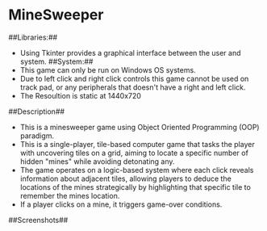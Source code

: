 # MineSweeper

##Libraries:##
- Using Tkinter provides a graphical interface between the user and system.
##System:##
- This game can only be run on Windows OS systems.
- Due to left click and right click controls this game cannot be used on track pad, or any peripherals that doesn't have a right and left click.
- The Resoultion is static at 1440x720

##Description##
- This is a minesweeper game using Object Oriented Programming (OOP) paradigm.
- This is a single-player, tile-based computer game that tasks the player with uncovering tiles on a grid, aiming to locate a specific number of hidden "mines" while avoiding detonating any. 
- The game operates on a logic-based system where each click reveals information about adjacent tiles, allowing players to deduce the locations of the mines strategically by highlighting that specific tile to remember the mines location. 
- If a player clicks on a mine, it triggers game-over conditions.

##Screenshots##

